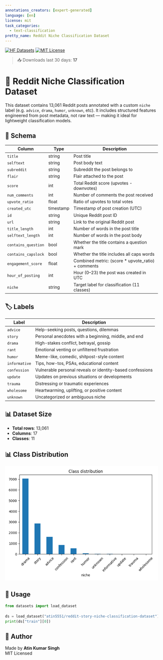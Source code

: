 ```yaml
---
annotations_creators: [expert-generated]
language: [en]
license: mit
task_categories:
  - text-classification
pretty_name: Reddit Niche Classification Dataset
---
```


[![HF Datasets](https://img.shields.io/badge/🤗%20Datasets-published-orange?logo=huggingface&logoColor=white)](https://huggingface.co/datasets/atin5551/reddit-story-niche-classification-dataset)
[![MIT License](https://img.shields.io/badge/license-MIT-green)](LICENSE)
> 📥 Downloads last 30 days: **17**

# 🧠 Reddit Niche Classification Dataset

This dataset contains 13,061 Reddit posts annotated with a custom `niche` label (e.g. `advice`, `drama`, `humor`, `unknown`, etc). It includes structured features engineered from post metadata, not raw text — making it ideal for lightweight classification models.

## 🧾 Schema

| Column             | Type      | Description                                         |
|--------------------|-----------|-----------------------------------------------------|
| `title`            | string    | Post title                                          |
| `selftext`         | string    | Post body text                                      |
| `subreddit`        | string    | Subreddit the post belongs to                       |
| `flair`            | string    | Flair attached to the post                          |
| `score`            | int       | Total Reddit score (upvotes - downvotes)            |
| `num_comments`     | int       | Number of comments the post received                |
| `upvote_ratio`     | float     | Ratio of upvotes to total votes                     |
| `created_utc`      | timestamp | Timestamp of post creation (UTC)                    |
| `id`               | string    | Unique Reddit post ID                               |
| `url`              | string    | Link to the original Reddit post                    |
| `title_length`     | int       | Number of words in the post title                   |
| `selftext_length`  | int       | Number of words in the post body                    |
| `contains_question`| bool      | Whether the title contains a question mark          |
| `contains_capslock`| bool      | Whether the title includes all caps words           |
| `engagement_score` | float     | Combined metric: (score * upvote_ratio) + comments  |
| `hour_of_posting`  | int       | Hour (0–23) the post was created in UTC             |
| `niche`            | string    | Target label for classification (11 classes)        |

## 🏷️ Labels

| Label         | Description                                                  |
|---------------|--------------------------------------------------------------|
| `advice`      | Help-seeking posts, questions, dilemmas                      |
| `story`       | Personal anecdotes with a beginning, middle, and end         |
| `drama`       | High-stakes conflict, betrayal, gossip                       |
| `rant`        | Emotional venting or unfiltered frustration                  |
| `humor`       | Meme-like, comedic, shitpost-style content                   |
| `informative` | Tips, how-tos, PSAs, educational content                     |
| `confession`  | Vulnerable personal reveals or identity-based confessions    |
| `update`      | Updates on previous situations or developments               |
| `trauma`      | Distressing or traumatic experiences                         |
| `wholesome`   | Heartwarming, uplifting, or positive content                 |
| `unknown`     | Uncategorized or ambiguous niche                             |

## 📊 Dataset Size

- **Total rows**: 13,061  
- **Columns**: 17  
- **Classes**: 11

## 📊 Class Distribution

![Class Distribution](class_distribution.png)

## 🧪 Usage

```python
from datasets import load_dataset

ds = load_dataset("atin5551/reddit-story-niche-classification-dataset")
print(ds["train"][0])
```

## 👤 Author

Made by **Atin Kumar Singh**  
MIT Licensed
